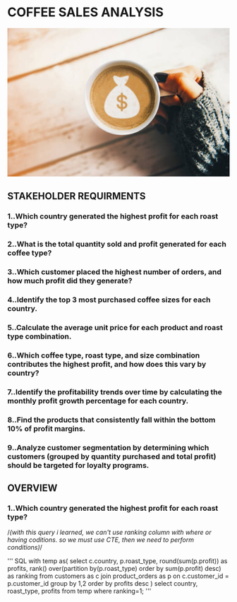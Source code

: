 # COFFEE SALES ANALYSIS
![Coffee sales](https://github.com/Srinathp712/SQL_project/blob/main/coffee.pic)
## STAKEHOLDER REQUIRMENTS
### 1..Which country generated the highest profit for each roast type?
### 2..What is the total quantity sold and profit generated for each coffee type?
### 3..Which customer placed the highest number of orders, and how much profit did they generate?
### 4..Identify the top 3 most purchased coffee sizes for each country.
### 5..Calculate the average unit price for each product and roast type combination.
### 6..Which coffee type, roast type, and size combination contributes the highest profit, and how does this vary by country?
### 7..Identify the profitability trends over time by calculating the monthly profit growth percentage for each country.
### 8..Find the products that consistently fall within the bottom 10% of profit margins.
### 9..Analyze customer segmentation by determining which customers (grouped by quantity purchased and total profit) should be targeted for loyalty programs.

## OVERVIEW
### 1..Which country generated the highest profit for each roast type?
/*(with this query i learned, we can't use ranking column with where or having coditions. so we must use CTE, then we need to perform conditions)*/

''' SQL
with temp as(
	select c.country, p.roast_type, round(sum(p.profit)) as profits,
	rank() over(partition by(p.roast_type) order by sum(p.profit) desc) as ranking
	from customers as c
	join product_orders as p on c.customer_id = p.customer_id
	group by 1,2
    order by profits desc
)
select country, roast_type, profits from temp
where ranking=1;
'''
